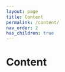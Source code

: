 ```yaml
---
layout: page
title: Content
permalink: /content/
nav_order: 2
has_children: true
---
```


# Content
